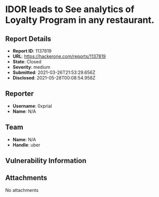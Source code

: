 # IDOR leads to See analytics of Loyalty Program in any restaurant.

## Report Details
- **Report ID**: 1137819
- **URL**: https://hackerone.com/reports/1137819
- **State**: Closed
- **Severity**: medium
- **Submitted**: 2021-03-26T21:53:29.656Z
- **Disclosed**: 2021-05-28T00:08:54.958Z

## Reporter
- **Username**: 0xprial
- **Name**: N/A

## Team
- **Name**: N/A
- **Handle**: uber

## Vulnerability Information


## Attachments
No attachments
